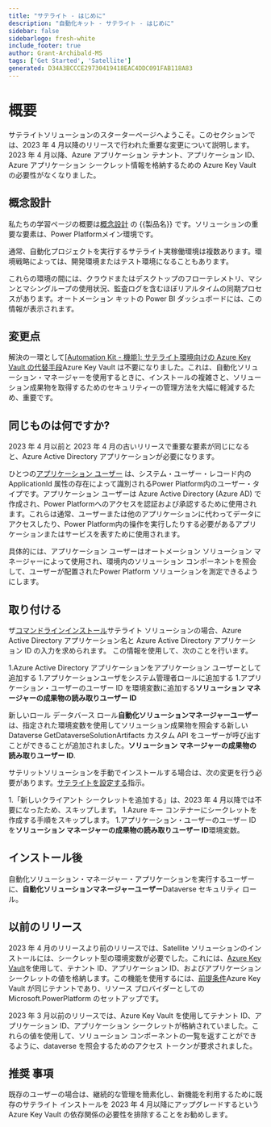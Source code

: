 ```yaml
---
title: "サテライト - はじめに"
description: "自動化キット - サテライト - はじめに"
sidebar: false
sidebarlogo: fresh-white
include_footer: true
author: Grant-Archibald-MS
tags: ['Get Started', 'Satellite']
generated: D34A3BCCCE29730419418EAC4DDC091FAB118A83
---
```


# 概要

サテライトソリューションのスターターページへようこそ。このセクションでは、2023 年 4 月以降のリリースで行われた重要な変更について説明します。2023 年 4 月以降、Azure アプリケーション テナント、アプリケーション ID、Azure アプリケーション シークレット情報を格納するための Azure Key Vault の必要性がなくなりました。

## 概念設計

私たちの学習ページの概要は[概念設計](https://learn.microsoft.com/power-automate/guidance/automation-kit/overview/introduction#conceptual-design) の {{製品名}} です。ソリューションの重要な要素は、Power Platformメイン環境です。

通常、自動化プロジェクトを実行するサテライト実稼働環境は複数あります。環境戦略によっては、開発環境またはテスト環境になることもあります。

これらの環境の間には、クラウドまたはデスクトップのフローテレメトリ、マシンとマシングループの使用状況、監査ログを含むほぼリアルタイムの同期プロセスがあります。オートメーション キットの Power BI ダッシュボードには、この情報が表示されます。

## 変更点

解決の一環として[[Automation Kit - 機能]: サテライト環境向けの Azure Key Vault の代替手段](https://github.com/microsoft/powercat-automation-kit/issues/84)Azure Key Vault は不要になりました。これは、自動化ソリューション・マネージャーを使用するときに、インストールの複雑さと、ソリューション成果物を取得するためのセキュリティーの管理方法を大幅に軽減するため、重要です。

## 同じものは何ですか?

2023 年 4 月以前と 2023 年 4 月の古いリリースで重要な要素が同じになると、Azure Active Directory アプリケーションが必要になります。

ひとつの[アプリケーション ユーザー](https://learn.microsoft.com/power-platform/admin/manage-application-users) は、システム・ユーザー・レコード内の ApplicationId 属性の存在によって識別されるPower Platform内のユーザー・タイプです。アプリケーション ユーザーは Azure Active Directory (Azure AD) で作成され、Power Platformへのアクセスを認証および承認するために使用されます。これらは通常、ユーザーまたは他のアプリケーションに代わってデータにアクセスしたり、Power Platform内の操作を実行したりする必要があるアプリケーションまたはサービスを表すために使用されます。

具体的には、アプリケーション ユーザーはオートメーション ソリューション マネージャーによって使用され、環境内のソリューション コンポーネントを照会して、ユーザーが配置されたPower Platform ソリューションを測定できるようにします。

## 取り付ける

ザ[コマンドラインインストール](/ja/get-started/install)サテライト ソリューションの場合、Azure Active Directory アプリケーション名と Azure Active Directory アプリケーション ID の入力を求められます。 この情報を使用して、次のことを行います。

1.Azure Active Directory アプリケーションをアプリケーション ユーザーとして追加する
1.アプリケーションユーザをシステム管理者ロールに追加する
1.アプリケーション・ユーザーのユーザー ID を環境変数に追加する**ソリューション マネージャーの成果物の読み取りユーザー ID**

新しいロール データバース ロール**自動化ソリューションマネージャーユーザー**は、指定された環境変数を使用してソリューション成果物を照会する新しい Dataverse GetDataverseSolutionArtifacts カスタム API をユーザーが呼び出すことができることが追加されました。**ソリューション マネージャーの成果物の読み取りユーザー ID**.

サテリットソリューションを手動でインストールする場合は、次の変更を行う必要があります。[サテライトを設定する](https://learn.microsoft.com/en-us/power-automate/guidance/automation-kit/setup/satellite)指示。

1.「新しいクライアント シークレットを追加する」は、2023 年 4 月以降では不要になったため、スキップします。
1.Azure キー コンテナーにシークレットを作成する手順をスキップします。
1.アプリケーション・ユーザーのユーザー ID を**ソリューション マネージャーの成果物の読み取りユーザー ID**環境変数。

## インストール後

自動化ソリューション・マネージャー・アプリケーションを実行するユーザーに、**自動化ソリューションマネージャーユーザー**Dataverse セキュリティ ロール。

## 以前のリリース

2023 年 4 月のリリースより前のリリースでは、Satellite ソリューションのインストールには、シークレット型の環境変数が必要でした。これには、[Azure Key Vault](https://learn.microsoft.com/power-apps/maker/data-platform/environmentvariables#use-azure-key-vault-secrets-preview)を使用して、テナント ID、アプリケーション ID、およびアプリケーション シークレットの値を格納します。この機能を使用するには、[前提条件](https://learn.microsoft.com/en-us/power-apps/maker/data-platform/environmentvariables#prerequisites)Azure Key Vault が同じテナントであり、リソース プロバイダーとしての Microsoft.PowerPlatform のセットアップです。

2023 年 3 月以前のリリースでは、Azure Key Vault を使用してテナント ID、アプリケーション ID、アプリケーション シークレットが格納されていました。これらの値を使用して、ソリューション コンポーネントの一覧を返すことができるように、dataverse を照会するためのアクセス トークンが要求されました。

## 推奨 事項

既存のユーザーの場合は、継続的な管理を簡素化し、新機能を利用するために既存のサテライト インストールを 2023 年 4 月以降にアップグレードするという Azure Key Vault の依存関係の必要性を排除することをお勧めします。
